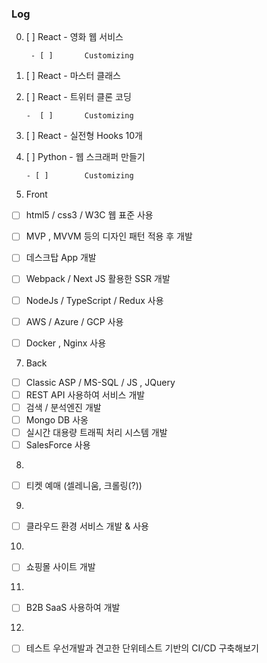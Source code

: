 ### Log

0. [ ]	React - 영화 웹 서비스

        - [ ]		Customizing

1. [ ]	React - 마스터 클래스

2. [ ]	React - 트위터 클론 코딩

       -  [ ]		Customizing

4. [ ]	React - 실전형 Hooks 10개

5. [ ]	Python - 웹 스크래퍼 만들기

       - [ ]		Customizing

6. Front
 - [ ]	html5 / css3 / W3C 웹 표준 사용
 - [ ]	MVP , MVVM 등의 디자인 패턴 적용 후 개발 
 - [ ]	데스크탑 App 개발
 - [ ]	Webpack / Next JS 활용한 SSR 개발 
 - [ ]	NodeJs / TypeScript / Redux 사용
 - [ ]	AWS / Azure / GCP 사용 
 - [ ]	Docker , Nginx 사용
   

7. Back
 - [ ]	Classic ASP / MS-SQL / JS , JQuery
 - [ ]	REST API 사용하여 서비스 개발 
 - [ ]	검색 / 분석엔진 개발 
 - [ ]  Mongo DB 사옹
 - [ ]	실시간 대용량 트래픽 처리 시스템 개발
 - [ ]	SalesForce 사용 

8. 
 - [ ] 티켓 예매 (셀레니움, 크롤링(?))

9. 
 - [ ]	클라우드 환경 서비스 개발 & 사용

10. 
 - [ ]	쇼핑몰 사이트 개발

11.
 -  [ ]	B2B SaaS 사용하여 개발

12. 
 - [ ]	테스트 우선개발과 견고한 단위테스트 기반의 CI/CD 구축해보기 
